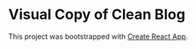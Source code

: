 # Visual Copy of Clean Blog

This project was bootstrapped with [Create React App](https://github.com/facebook/create-react-app).
